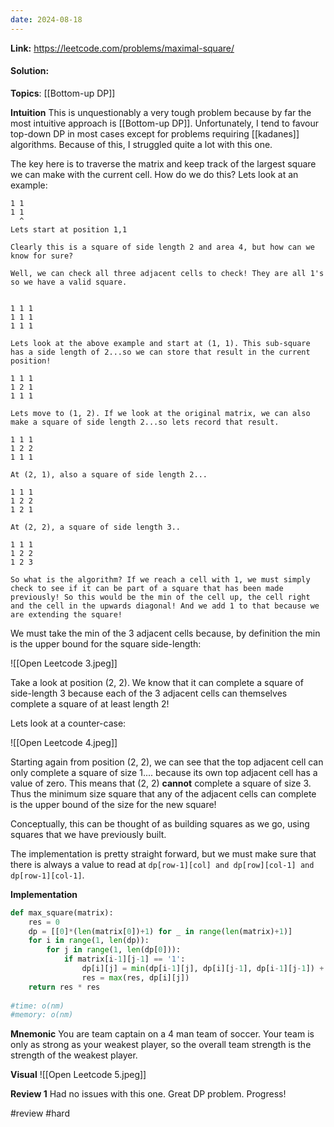 ```yaml
---
date: 2024-08-18
---
```

**Link:** https://leetcode.com/problems/maximal-square/
#### Solution:

**Topics**: [[Bottom-up DP]]

**Intuition**
This is unquestionably a very tough problem because by far the most intuitive approach is [[Bottom-up DP]]. Unfortunately, I tend to favour top-down DP in most cases except for problems requiring [[kadanes]] algorithms. Because of this, I struggled quite a lot with this one. 

The key here is to traverse the matrix and keep track of the largest square we can make with the current cell. How do we do this? Lets look at an example:

```
1 1  
1 1
  ^
Lets start at position 1,1

Clearly this is a square of side length 2 and area 4, but how can we know for sure?

Well, we can check all three adjacent cells to check! They are all 1's so we have a valid square. 


1 1 1 
1 1 1
1 1 1

Lets look at the above example and start at (1, 1). This sub-square has a side length of 2...so we can store that result in the current position!

1 1 1 
1 2 1
1 1 1

Lets move to (1, 2). If we look at the original matrix, we can also make a square of side length 2...so lets record that result.

1 1 1 
1 2 2
1 1 1

At (2, 1), also a square of side length 2...

1 1 1 
1 2 2
1 2 1

At (2, 2), a square of side length 3..

1 1 1 
1 2 2
1 2 3

So what is the algorithm? If we reach a cell with 1, we must simply check to see if it can be part of a square that has been made previously! So this would be the min of the cell up, the cell right and the cell in the upwards diagonal! And we add 1 to that because we are extending the square!
```

We must take the min of the 3 adjacent cells because, by definition the min is the upper bound for the square side-length:

![[Open Leetcode 3.jpeg]]

Take a look at position (2, 2). We know that it can complete a square of side-length 3 because each of the 3 adjacent cells can themselves complete a square of at least length 2!

Lets look at a counter-case:

![[Open Leetcode 4.jpeg]]

Starting again from position (2, 2), we can see that the top adjacent cell can only complete a square of size 1.... because its own top adjacent cell has a value of zero. This means that (2, 2) **cannot** complete a square of size 3.  Thus the minimum size square that any of the adjacent cells can complete is the upper bound of the size for the new square!

Conceptually, this can be thought of as building squares as we go, using squares that we have previously built.

The implementation is pretty straight forward, but we must make sure that there is always a value to read at `dp[row-1][col] and dp[row][col-1] and dp[row-1][col-1]`.

**Implementation**
```python
def max_square(matrix):
	res = 0
	dp = [[0]*(len(matrix[0])+1) for _ in range(len(matrix)+1)]
	for i in range(1, len(dp)):
		for j in range(1, len(dp[0])):
			if matrix[i-1][j-1] == '1':
				dp[i][j] = min(dp[i-1][j], dp[i][j-1], dp[i-1][j-1]) + 1
				res = max(res, dp[i][j])
	return res * res
				
#time: o(nm)
#memory: o(nm)
```

**Mnemonic**
You are team captain on a 4 man team of soccer. Your team is only as strong as your weakest player, so the overall team strength is the strength of the weakest player. 

**Visual** 
![[Open Leetcode 5.jpeg]]

**Review 1**
Had no issues with this one. Great DP problem. Progress! 

#review 
#hard 



